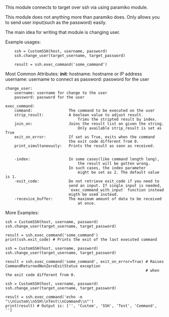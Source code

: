 This module connects to target over ssh via using paramiko module.

This module does not anything more than paramiko does.
Only allows you to send user input(such as the password) easily.

The main idea for writing that module is changing user.

Example usages:
```
    ssh = CustomSSH(host, username, password)
    ssh.change_user(target_username, target_password)

    result = ssh.exec_command('some_command')
```

Most Common Attributes:
    __init__:
        hostname: hostname or IP address
        username: username to connect as
        password: password for the user

    change_user:
        username: username for change to the user
        password: password for the user

    exec_command:
        command:                The command to be executed on the user
        strip_result:           A boolean value to adjust result.
                                    Trims the stripted result by index.
        join_on:                Joins the result list on given the string.
                                    Only available strip_result is set as True
        exit_on_error:          If set as True, exits when the command
                                the exit code different from 0.
        print_simultaneously:   Prints the result as soon as received.   
        

        -index:                 In some cases(like command length long),
                                    the result will be gotten wrong.
                                In such cases, the index parameter
                                    might be set as 2. The default value is 1.
        -exit_code:             Do not retrieve exit_code if you need to
                                send an input. If single input is needed,
                                `exec_command_with_input` function instead
                                migth be used instead.
        -recevice_buffer:       The maximum amount of data to be received
                                    at once.
                                
More Examples:
```
ssh = CustomSSH(host, username, password)
ssh.change_user(target_username, target_password)

result = ssh.exec_command('some_command')
print(ssh.exit_code) # Prints the exit of the last executed command
```
```
ssh = CustomSSH(host, username, password)
ssh.change_user(target_username, target_password)

result = ssh.exec_command('some_command', exit_on_error=True) # Raises CommandReturnedNonZeroExitStatus exception
                                                              # when the exit code different from 0.
```
```
ssh = CustomSSH(host, username, password)
ssh.change_user(target_username, target_password)

result = ssh.exec_command('echo -e "\\nCustom\\nSSH\\nTest\\nCommand\\n"')
print(result) # Output is: ['', 'Custom', 'SSH', 'Test', 'Command', '']
```
